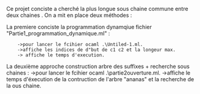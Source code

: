Ce projet conciste a cherché  la plus longue sous chaine commune entre deux chaines .
On a mit en place deux méthodes :

La premiere conciste la programmation dynamqiue fichier "Partie1_programmation_dynamique.ml" :

        ->pour lancer le fcihier ocaml .\Untiled-1.ml.
        ->affiche les indices de d"but de c1 c2 et la longeur max. 
        -> affiche le temps d'execution.

La deuxième approche construction arbre des suffixes + recherche sous chaines : 
        ->pour lancer le fcihier ocaml .\partie2ouverture.ml.
        ->affiche le temps d'éxecution de la contruction de l'arbre "ananas" et la recherche de la ous chaine. 


 